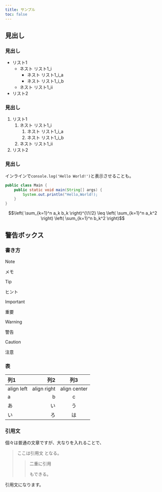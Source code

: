 ```yaml
---
title: サンプル
toc: false
---
```


## 見出し

### 見出し

- リスト1
    - ネスト リスト1_i
        - ネスト リスト1_i_a
        - ネスト リスト1_i_b
    - ネスト リスト1_ii
- リスト2

### 見出し

1. リスト1
    1. ネスト リスト1_i
        1. ネスト リスト1_i_a
        1. ネスト リスト1_i_b
    1. ネスト リスト1_ii
1. リスト2


### 見出し

インラインで`console.log('Hello World!')`と表示させることも。

```java
public class Main {
    public static void main(String[] args) {
        System.out.println("Hello,World!);
    }
}
```

$$\left( \sum_{k=1}^n a_k b_k \right)^{\!\!2} \leq
\left( \sum_{k=1}^n a_k^2 \right) \left( \sum_{k=1}^n b_k^2 \right)$$


## 警告ボックス

### 書き方

> [!NOTE]
> メモ

> [!TIP]
> ヒント

> [!IMPORTANT]
> 重要

> [!WARNING]
> 警告

> [!CAUTION]
> 注意

### 表

|列1|列2|列3|
|:--|--:|:--:|
|align left|align right|align center|
|a|b|c|
|あ|い|う|
|い|ろ|は|

### 引用文

個々は普通の文章ですが、大なりを入れることで、

> ここは引用文
> となる。
> > 二重に引用
> > 
> > もできる。

引用文になります。
